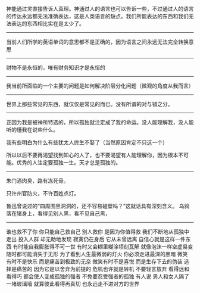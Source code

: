 神能通过灵直接告诉人真理。神通过人的语言也可以告诉一些，不过通过人的语言的传达永远都无法准确表达，这是人类语言的缺点。我们所能表达的东西和我们无法表达的东西相比实在是太少了。
___
当前人们所学的英语单词的意思都不是正确的，因为语言之间永远无法完全转换意思
___
财物不是永恒的，唯有财务知识才是永恒的
___
我当前所面临的一个主要的问题是如何解决阶层分化问题（微观的角度从我而言）
___
世界上那些常见的东西，就仅仅是常见的而已。没有所谓的对与错之分。
___
正因为我是被神所特选的，所以孤独就注定成了我的命运。没人能理解我，没人能听的懂我在说些什么。

我有些明白为什么有些犹太人终生不娶了（当然原因肯定不只这一个）

所以以后不要再渴望找到知心的人了，也不要渴望有人能理解你，因为根本不可能。优秀的人注定要孤独一生。天才总是孤独的。
___
朱门酒肉臭，路有冻死骨。

只许州官防火，不许百姓点灯。

鲁迅曾说过的“四周围黑洞洞的，还不容易碰壁吗？”这就话具有深刻含义。 乌鸦落在猪身上，看得见别人黑，看不见自己黑，
___
谁也救不了你 你只能自己救自己 别人救你 是因为你值得救
我们不断地从孤独中走出 投入人群 却无助地发现 寂寞仍在身后 它从未曾远离
自信心就是这样一件东西 有时能自我膨胀得不可一世 有时又会糊里糊涂顷刻瓦解 就像泡沫一样空虚易变 随时都可能消失于无形
为了看到人生最微弱的灯火 你必须走进最深的黑暗
微笑 有时不是快乐 而是痛苦到极致的无奈 微笑有时不是喜悦 而是生存下去的伪装
选择是痛苦的 因为它是以舍弃为前提的
危机也许就是转机 不要轻言放弃
看得远和看得巧 都会使人变成孤独的强者 不免要忍受强者的孤独
有人说 男人和女人隔了一堵玻璃墙 就算彼此看得再真切 也永远走不进对方的世界